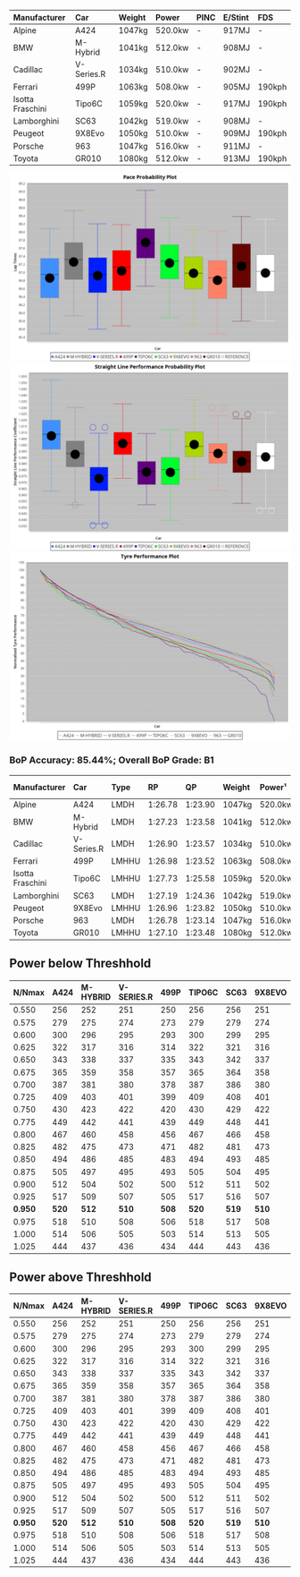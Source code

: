 | Manufacturer     | Car        | Weight | Power   | PINC    | E/Stint | FDS     |
|:-|:-|:-|:-|:-|:-|:-|
| Alpine           | A424       | 1047kg | 520.0kw |    -    | 917MJ   |    -    |
| BMW              | M-Hybrid   | 1041kg | 512.0kw |    -    | 908MJ   |    -    |
| Cadillac         | V-Series.R | 1034kg | 510.0kw |    -    | 902MJ   |    -    |
| Ferrari          | 499P       | 1063kg | 508.0kw |    -    | 905MJ   | 190kph  |
| Isotta Fraschini | Tipo6C     | 1059kg | 520.0kw |    -    | 917MJ   | 190kph  |
| Lamborghini      | SC63       | 1042kg | 519.0kw |    -    | 908MJ   |    -    |
| Peugeot          | 9X8Evo     | 1050kg | 510.0kw |    -    | 909MJ   | 190kph  |
| Porsche          | 963        | 1047kg | 516.0kw |    -    | 911MJ   |    -    |
| Toyota           | GR010      | 1080kg | 512.0kw |    -    | 913MJ   | 190kph  |

![PACECHART](./IMG/CUSTOM.png)
![STRAIGHTLINEPERFORMANCECHART](./IMG/CUSTOM_sp.png)
![TYREPERFORMANCECHART](./IMG/CUSTOM_tw.png)

### BoP Accuracy: 85.44%; Overall BoP Grade: B1
| Manufacturer     | Car        | Type  | RP      | QP      | Weight | Power¹  | Threshhold | PINC    | Power²   | E/Stint | AVG Vmax  | FDS     | RDLC | L/Stint | BOP-Grade | Model Accuracy | Model Points | Match%  | SimDiff |
|:-|:-|:-|:-|:-|:-|:-|:-|:-|:-|:-|:-|:-|:-|:-|:-|:-|:-|:-|:-|
| Alpine           | A424       | LMDH  | 1:26.78 | 1:23.90 | 1047kg | 520.0kw | 210.0kph   |    -    | 520.00kw |  917MJ  | 284.72kph |    -    | 1.00 | 43      | -B2       | 99.49%         | 1360         | 84.41%  | +0.24   |
| BMW              | M-Hybrid   | LMDH  | 1:27.23 | 1:23.58 | 1041kg | 512.0kw | 210.0kph   |    -    | 512.00kw |  908MJ  | 282.53kph |    -    | 1.01 | 43      | ~A1       | 98.62%         | 2363         | 100.00% | +0.34   |
| Cadillac         | V-Series.R | LMDH  | 1:26.90 | 1:23.57 | 1034kg | 510.0kw | 210.0kph   |    -    | 510.00kw |  902MJ  | 278.57kph |    -    | 1.03 | 43      | -A2       | 98.50%         | 4201         | 91.92%  | +0.65   |
| Ferrari          | 499P       | LMHHU | 1:26.98 | 1:23.52 | 1063kg | 508.0kw | 210.0kph   |    -    | 508.00kw |  905MJ  | 281.47kph | 190kph  | 1.02 | 43      | -A2       | 100.00%        | 4441         | 93.30%  | +0.32   |
| Isotta Fraschini | Tipo6C     | LMHHU | 1:27.73 | 1:25.58 | 1059kg | 520.0kw | 210.0kph   |    -    | 520.00kw |  917MJ  | 278.89kph | 190kph  | 1.05 | 43      | +Ω1       | 98.48%         | 130          | 39.56%  | #       |
| Lamborghini      | SC63       | LMDH  | 1:27.19 | 1:24.36 | 1042kg | 519.0kw | 210.0kph   |    -    | 519.00kw |  908MJ  | 279.50kph |    -    | 1.05 | 43      | ~A1       | 100.00%        | 784          | 96.78%  | #       |
| Peugeot          | 9X8Evo     | LMHHU | 1:26.96 | 1:23.82 | 1050kg | 510.0kw | 210.0kph   |    -    | 510.00kw |  909MJ  | 282.80kph | 190kph  | 1.00 | 43      | +B2       | 100.00%        | 808          | 84.67%  | +0.67   |
| Porsche          | 963        | LMDH  | 1:26.78 | 1:23.14 | 1047kg | 516.0kw | 210.0kph   |    -    | 516.00kw |  911MJ  | 281.72kph |    -    | 1.01 | 43      | -B2       | 99.87%         | 12613        | 81.91%  | -0.07   |
| Toyota           | GR010      | LMHHU | 1:27.10 | 1:23.48 | 1080kg | 512.0kw | 210.0kph   |    -    | 512.00kw |  913MJ  | 278.34kph | 190kph  | 1.01 | 43      | ~A1       | 99.73%         | 2956         | 96.39%  | +0.32   |

## Power below Threshhold
| N/Nmax    | A424    | M-HYBRID | V-SERIES.R | 499P    | TIPO6C  | SC63    | 9X8EVO  | 963     | GR010   |
|:-|:-|:-|:-|:-|:-|:-|:-|:-|:-|
|  0.550    |  256    |  252     |  251       |  250    |  256    |  256    |  251    |  254    |  252    |
|  0.575    |  279    |  275     |  274       |  273    |  279    |  279    |  274    |  277    |  275    |
|  0.600    |  300    |  296     |  295       |  293    |  300    |  299    |  295    |  298    |  296    |
|  0.625    |  322    |  317     |  316       |  314    |  322    |  321    |  316    |  319    |  317    |
|  0.650    |  343    |  338     |  337       |  335    |  343    |  342    |  337    |  340    |  338    |
|  0.675    |  365    |  359     |  358       |  357    |  365    |  364    |  358    |  362    |  359    |
|  0.700    |  387    |  381     |  380       |  378    |  387    |  386    |  380    |  384    |  381    |
|  0.725    |  409    |  403     |  401       |  399    |  409    |  408    |  401    |  406    |  403    |
|  0.750    |  430    |  423     |  422       |  420    |  430    |  429    |  422    |  427    |  423    |
|  0.775    |  449    |  442     |  441       |  439    |  449    |  448    |  441    |  446    |  442    |
|  0.800    |  467    |  460     |  458       |  456    |  467    |  466    |  458    |  463    |  460    |
|  0.825    |  482    |  475     |  473       |  471    |  482    |  481    |  473    |  478    |  475    |
|  0.850    |  494    |  486     |  485       |  483    |  494    |  493    |  485    |  490    |  486    |
|  0.875    |  505    |  497     |  495       |  493    |  505    |  504    |  495    |  501    |  497    |
|  0.900    |  512    |  504     |  502       |  500    |  512    |  511    |  502    |  508    |  504    |
|  0.925    |  517    |  509     |  507       |  505    |  517    |  516    |  507    |  513    |  509    |
| **0.950** | **520** | **512**  | **510**    | **508** | **520** | **519** | **510** | **516** | **512** |
|  0.975    |  518    |  510     |  508       |  506    |  518    |  517    |  508    |  514    |  510    |
|  1.000    |  514    |  506     |  505       |  503    |  514    |  513    |  505    |  510    |  506    |
|  1.025    |  444    |  437     |  436       |  434    |  444    |  443    |  436    |  441    |  437    |

## Power above Threshhold
| N/Nmax    | A424    | M-HYBRID | V-SERIES.R | 499P    | TIPO6C  | SC63    | 9X8EVO  | 963     | GR010   |
|:-|:-|:-|:-|:-|:-|:-|:-|:-|:-|
|  0.550    |  256    |  252     |  251       |  250    |  256    |  256    |  251    |  254    |  252    |
|  0.575    |  279    |  275     |  274       |  273    |  279    |  279    |  274    |  277    |  275    |
|  0.600    |  300    |  296     |  295       |  293    |  300    |  299    |  295    |  298    |  296    |
|  0.625    |  322    |  317     |  316       |  314    |  322    |  321    |  316    |  319    |  317    |
|  0.650    |  343    |  338     |  337       |  335    |  343    |  342    |  337    |  340    |  338    |
|  0.675    |  365    |  359     |  358       |  357    |  365    |  364    |  358    |  362    |  359    |
|  0.700    |  387    |  381     |  380       |  378    |  387    |  386    |  380    |  384    |  381    |
|  0.725    |  409    |  403     |  401       |  399    |  409    |  408    |  401    |  406    |  403    |
|  0.750    |  430    |  423     |  422       |  420    |  430    |  429    |  422    |  427    |  423    |
|  0.775    |  449    |  442     |  441       |  439    |  449    |  448    |  441    |  446    |  442    |
|  0.800    |  467    |  460     |  458       |  456    |  467    |  466    |  458    |  463    |  460    |
|  0.825    |  482    |  475     |  473       |  471    |  482    |  481    |  473    |  478    |  475    |
|  0.850    |  494    |  486     |  485       |  483    |  494    |  493    |  485    |  490    |  486    |
|  0.875    |  505    |  497     |  495       |  493    |  505    |  504    |  495    |  501    |  497    |
|  0.900    |  512    |  504     |  502       |  500    |  512    |  511    |  502    |  508    |  504    |
|  0.925    |  517    |  509     |  507       |  505    |  517    |  516    |  507    |  513    |  509    |
| **0.950** | **520** | **512**  | **510**    | **508** | **520** | **519** | **510** | **516** | **512** |
|  0.975    |  518    |  510     |  508       |  506    |  518    |  517    |  508    |  514    |  510    |
|  1.000    |  514    |  506     |  505       |  503    |  514    |  513    |  505    |  510    |  506    |
|  1.025    |  444    |  437     |  436       |  434    |  444    |  443    |  436    |  441    |  437    |
